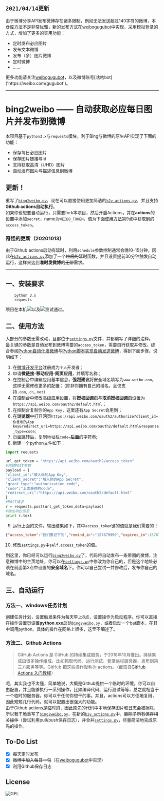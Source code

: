 ## `2021/04/14更新` 
由于微博分享API发布微博存在诸多限制，例如无法发送超过140字符的微博，本仓库方法不是非常优雅，新的发布方式在[weibogugubot]('https://github.com/xiaoqiangjun/gugubot')中实现，采用模拟登录的方式，增加了更多的实用功能：
 - 定时发布必应图片
 - 发布文本微博
 - 发布（多）图片微博
 - 定时微博
 - ……  

更多功能请关注[weibogugubot]('https://github.com/xiaoqiangjun/gugubot')，以及微博账号[咕咕bot]('https://weibo.com/gugubot')。

---

bing2weibo —— 自动获取必应每日图片并发布到微博
===========
本项目基于`python3.x`与`requests`模块。利于Bing与微博的原生API实现了下面的功能：  

- 保存每日必应图片
- 保存图片链接与id
- 支持获取高清（UHD）图片
- 自动发布图片与描述信息到微博  

## 更新！
重写了[`bing2weibo.py`](https://github.com/xiaoqiangjun/bing2weibo/blob/main/bing2weibo.py)，现在可以直接使用更加简洁的[`b2v_actions.py`](https://github.com/xiaoqiangjun/bing2weibo/blob/main/b2v_actions.py)，并且支持**Github actions自动执行**。  
如果你也想要自动运行，只需要fork本项目，然后开启Actions，并在**actions**的设置中添加`secret`，name为`WEIBO_TOKEN`，值为下面[使用方法](#二、使用方法)第9点中获取到的`access_token`。
### 奇怪的更新（20201013）
由于Github actions启动有延时，利用`schedule`参数控制通常会晚10-15分钟，因此在[`b2v_actions.py`](https://github.com/xiaoqiangjun/bing2weibo/blob/main/b2v_actions.py)添加了一个~~垃圾的~~延时函数，并且设置提前30分钟触发自动运行，这样来达到**准时发微博**的~~无聊~~需求。

---  
## 一、安装要求  
```
    python 3.x
    requests
```
项目在本机![](https://img.shields.io/badge/python-3.8.5-green)以及![](https://img.shields.io/badge/requests-2.24.0-orange)测试通过。
  
  
## 二、使用方法
大部分的参数无需改动，且都位于[`settings.py`](https://github.com/xiaoqiangjun/bing2weibo/blob/main/settings.py)文件，并都编写了详细的注释。  
最关键的参数是自动发布到微博需要的`access_token`，需要自行获取并修改。综合参阅[Python自动化发微博](https://www.itengli.com/python_weibo/)与[Python脚本实现自动发送微博](https://mp.weixin.qq.com/s?__biz=MzAxMjU0ODQ2OA==&mid=2649232112&idx=1&sn=0acd8ce0022c547a2ef3de15a5ac678a&chksm=83ac92ebb4db1bfdc734804467be6f97b055a16a35fe958c1c31332b668bee5e6d4e0c2dce42&mpshare=1&scene=23&srcid=0109I4LbC080MuG2PgFpCwBw&sharer_sharetime=1578552780662&sharer_shareid=c88278dffa79e5c1af81d7fc6e6b5305#rd)，得到下面步骤。说明如下：    
1. 在[微博开发平台](https://open.weibo.com/)注册成为`个人`开发者；
2. 申请**微链接**-**移动应用**-**网页应用**，并填写名称；
3. 在控制台中编辑应用基本信息，**强烈建议**将安全域名填写为`www.weibo.com`，这样无需修改更多的配置；（除非你拥有自己的域名，且仅支持`.com`,`.cn`,`.net`）
4. 在控制台中修改高级应用设置，将**授权回调页**与**取消授权回调页**设置为`https://api.weibo.com/oauth2/default.html`；
5. 在控制台复制你的`App Key`，这里还有`App Secret`会用到；
6. 在**浏览器**中打开网页`https://api.weibo.com/oauth2/authorize?client_id=你复制的App key&redirect_uri=https://api.weibo.com/oauth2/default.html&response_type=code`;
7. 页面跳转后，复制地址栏`code=`**后面**的字符串;
8. 新建一个python文件如下：
```python
import requests

url_get_token = "https://api.weibo.com/oauth2/access_token"
#构建POST参数
payload = {
"client_id":"填入你的App Key",
"client_secret":"填入你的App Secret",
"grant_type":"authorization_code",
"code":"上面获得的code",
"redirect_uri":"https://api.weibo.com/oauth2/default.html"
}
#POST请求
r = requests.post(url_get_token,data=payload)
#输出响应信息
print r.text
```
9. 运行上面的文件，输出结果如下，其中`access_token`键的值就是我们需要的！
```json
{"access_token":"我们要记下的","remind_in":"157679999","expires_in":157679999,"uid":"1739207845"
```
10. 修改[`settings.py`](https://github.com/xiaoqiangjun/bing2weibo/blob/main/settings.py)中`self.access_token`的值。  

到这里，你已经可以运行[`bing2weibo.py`](https://github.com/xiaoqiangjun/bing2weibo/blob/main/bing2weibo.py)了，代码将自动发布一条带图的微博，注意微博中的主页地址，你可以在[`settings.py`](https://github.com/xiaoqiangjun/bing2weibo/blob/main/settings.py)中修改为你自己的，但是这个地址必须在前面第3点中设置的**安全域名**下。你可以自己尝试一并修改后，发布你自己的域名。

## 三、自动运行
### 方法一、windows任务计划
创建任务计划，设置触发条件为每天早上8点，设置操作为启动程序。你可以直接在操作设置页设置**python.exe**启动[`bing2weibo.py`](https://github.com/xiaoqiangjun/bing2weibo/blob/main/bing2weibo.py)，或者启动一个bat脚本，在其中调用python。具体的操作在网络上很多，这里不细述了。
### 方法二、Github Actions
> GitHub Actions 是 GitHub 的持续集成服务，于2018年10月推出。持续集成由很多操作组成，比如抓取代码、运行测试、登录远程服务器，发布到第三方服务等等。GitHub 把这些操作就称为 actions。（截取自[GitHub Actions 入门教程](http://www.ruanyifeng.com/blog/2019/09/getting-started-with-github-actions.html)）    

呃，其实我也不太懂，简单地说，大概是Github提供一个临时的环境，你可以自由配置，并且能够执行一系列操作，比如编译代码、运行测试等等，总之就相当于一个临时的服务器，你可以干任何你想干的事。并且，actions可以方便地复用，因此短短几行代码，就可以配置出很强大的功能。  
由于Github actions是临时的，因此原先的代码中本地保存图片和日志会被擦除，所以我干脆重写了[`bing2weibo.py`](https://github.com/xiaoqiangjun/bing2weibo/blob/main/bing2weibo.py)，在新的[`b2v_actions.py`](https://github.com/xiaoqiangjun/bing2weibo/blob/main/b2v_actions.py)中，~~删除了所有保存相关操作~~（尝试利用pull/push保存日志），并合并[`settings.py`](https://github.com/xiaoqiangjun/bing2weibo/blob/main/settings.py)，尽量简洁地完成原先的操作。

## To-Do List
- [x] 每天定时发布
- [x] ~~微博中加入每日一句~~（在[weibogugubot]()中实现)
- [x] 利用Github保存日志

## License
![GPL](https://img.shields.io/badge/license-GPL-blue 'GPL')
